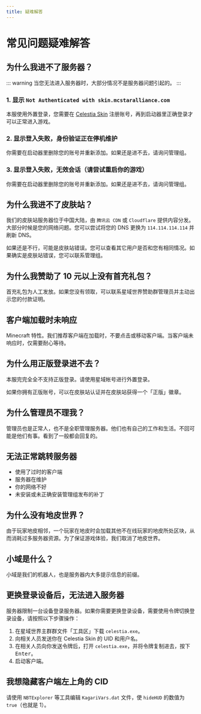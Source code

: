 ```yaml
---
title: 疑难解答
---
```


# 常见问题疑难解答

## 为什么我进不了服务器？
::: warning
当您无法进入服务器时，大部分情况不是服务器问题引起的。
:::

### 1. 显示 `Not Authenticated with skin.mcstaralliance.com`
本服使用外置登录，您需要在 [Celestia Skin](https://skin.mcstaralliance.com) 注册账号，再到启动器里正确登录才可以正常进入游戏。

### 2. 显示登入失败，身份验证正在停机维护
你需要在启动器里删除您的账号并重新添加。如果还是进不去，请询问管理组。

### 3. 显示登入失败，无效会话（请尝试重启你的游戏）

你需要在启动器里删除您的账号并重新添加。如果还是进不去，请询问管理组。

## 为什么我进不了皮肤站？

我们的皮肤站服务器位于中国大陆，由 `腾讯云 CDN` 或 `Cloudflare` 提供内容分发。大部分时候是您的网络问题。您可以尝试将您的 DNS 更换为 `114.114.114.114` 并刷新 DNS。

如果还是不行，可能是皮肤站错误。您可以查看其它用户是否和您有相同情况。如果确实是皮肤站错误，您可以联系管理组。

## 为什么我赞助了 10 元以上没有首充礼包？

首充礼包为人工发放。如果您没有领取，可以联系星域世界赞助群管理员并主动出示您的付款证明。

## 客户端加载时未响应

Minecraft 特性。我们推荐客户端在加载时，不要点击或移动客户端。当客户端未响应时，仅需要耐心等待。

## 为什么用正版登录进不去？

本服完完全全不支持正版登录。请使用星域帐号进行外置登录。

如果你拥有正版账号，可以在皮肤站认证并在皮肤站获得一个「正版」徽章。

## 为什么管理员不理我？

管理员也是正常人，也不是全职管理服务器。他们也有自己的工作和生活。不回可能是他们有事。看到了一般都会回复的。

## 无法正常跳转服务器

- 使用了过时的客户端
- 服务器在维护
- 你的网络不好
- 未安装或未正确安装管理组发布的补丁

## 为什么没有地皮世界？

由于玩家地皮相邻，一个玩家在地皮时会加载其他不在线玩家的地皮所处区块，从而消耗过多服务器资源。为了保证游戏体验，我们取消了地皮世界。

## 小域是什么？

小域是我们的机器人，也是服务器内大多提示信息的前缀。

## 更换登录设备后，无法进入服务器

服务器限制一台设备登录服务器。如果你需要更换登录设备，需要使用令牌切换登录设备，请按照以下步骤操作：

1. 在星域世界主群群文件「工具区」下载 `celestia.exe`。
2. 向相关人员发送你在 Celestia Skin 的 UID 和用户名。
3. 在相关人员向你发送令牌后，打开 `celestia.exe`，并将令牌复制进去，按下 <kbd>Enter</kbd>。
4. 启动客户端。

## 我想隐藏客户端左上角的 CID

请使用 `NBTExplorer` 等工具编辑 `KagariVars.dat` 文件，使 `hideHUD` 的数值为 `true`（也就是 1）。

